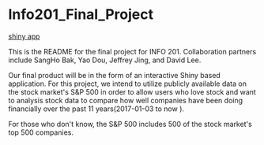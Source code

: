 # Info201_Final_Project

[shiny app](https://douy.shinyapps.io/AmazingStockApp2/)

This is the README for the final project for INFO 201. Collaboration partners include SangHo Bak, Yao Dou, Jeffrey Jing, and David Lee.

Our final product will be in the form of an interactive Shiny based application. For this project, we intend to utilize publicly available data on the stock market's S&P 500 in order to allow users who love stock and want to analysis stock data to compare how well companies have been doing financially over the past 11 years(2017-01-03 to now ).

For those who don't know, the S&P 500 includes 500 of the stock market's top 500 companies.
